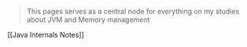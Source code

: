 > This pages serves as a central node for everything on my studies about JVM and Memory management

[[Java Internals Notes]]